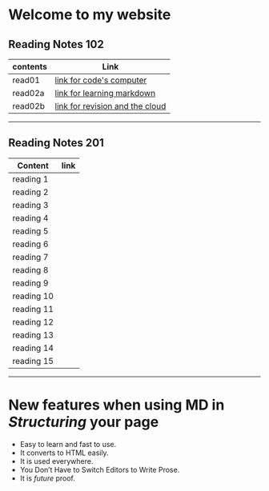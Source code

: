 # Welcome to my website

##  Reading Notes 102

 contents| Link
-------------|---------
read01| [link for code's computer](https://nouf213.github.io/reading-notes/The-Coder's-Computer)
read02a | [link for learning markdown](https://nouf213.github.io/reading-notes/learning-markdown)
read02b | [link for revision and the cloud](https://nouf213.github.io/reading-notes/Revisions-and-the-Cloud)

-----

## Reading Notes 201

Content | link
------- | --------
reading 1 |
reading 2 |
reading 3 |
reading 4 |
reading 5 |
reading 6 |
reading 7 |
reading 8 |
reading 9 |
reading 10 |
reading 11 |
reading 12 |
reading 13 |
reading 14 |
reading 15 |

-------

# New features when using MD in *Structuring* your page

* Easy to learn and fast to use.
* It converts to HTML easily.
* It is used everywhere.
* You Don’t Have to Switch Editors to Write Prose.
* It is *future* proof.